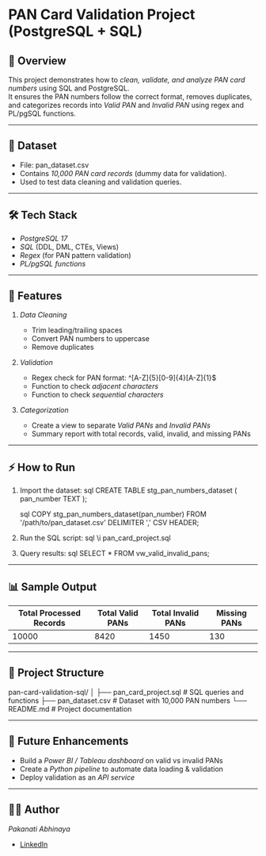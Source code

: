 # PAN Card Validation Project (PostgreSQL + SQL)

## 📌 Overview
This project demonstrates how to *clean, validate, and analyze PAN card numbers* using SQL and PostgreSQL.  
It ensures the PAN numbers follow the correct format, removes duplicates, and categorizes records into *Valid PAN* and *Invalid PAN* using regex and PL/pgSQL functions.

---

## 📂 Dataset
- File: pan_dataset.csv  
- Contains *10,000 PAN card records* (dummy data for validation).  
- Used to test data cleaning and validation queries.

---

## 🛠 Tech Stack
- *PostgreSQL 17*
- *SQL* (DDL, DML, CTEs, Views)
- *Regex* (for PAN pattern validation)
- *PL/pgSQL functions*

---

## 🚀 Features
1. *Data Cleaning*
   - Trim leading/trailing spaces  
   - Convert PAN numbers to uppercase  
   - Remove duplicates  

2. *Validation*
   - Regex check for PAN format: ^[A-Z]{5}[0-9]{4}[A-Z]{1}$  
   - Function to check *adjacent characters*  
   - Function to check *sequential characters*  

3. *Categorization*
   - Create a view to separate *Valid PANs* and *Invalid PANs*  
   - Summary report with total records, valid, invalid, and missing PANs  

---

## ⚡ How to Run
1. Import the dataset:
   sql
   CREATE TABLE stg_pan_numbers_dataset (
       pan_number TEXT
   );
   

   sql
   COPY stg_pan_numbers_dataset(pan_number)
   FROM '/path/to/pan_dataset.csv'
   DELIMITER ','
   CSV HEADER;
   

2. Run the SQL script:
   sql
   \i pan_card_project.sql
   

3. Query results:
   sql
   SELECT * FROM vw_valid_invalid_pans;
   

---

## 📊 Sample Output
| Total Processed Records | Total Valid PANs | Total Invalid PANs | Missing PANs |
|--------------------------|------------------|--------------------|--------------|
| 10000                   | 8420             | 1450               | 130          |

---

## 📂 Project Structure

pan-card-validation-sql/
│
├── pan_card_project.sql     # SQL queries and functions
├── pan_dataset.csv          # Dataset with 10,000 PAN numbers
└── README.md                # Project documentation


---

## 🔮 Future Enhancements
- Build a *Power BI / Tableau dashboard* on valid vs invalid PANs  
- Create a *Python pipeline* to automate data loading & validation  
- Deploy validation as an *API service*

---

## 👩‍💻 Author
*Pakanati Abhinaya*  
- [LinkedIn](https://www.linkedin.com/in/abhinaya-pakanati-29724a2ab/)  

